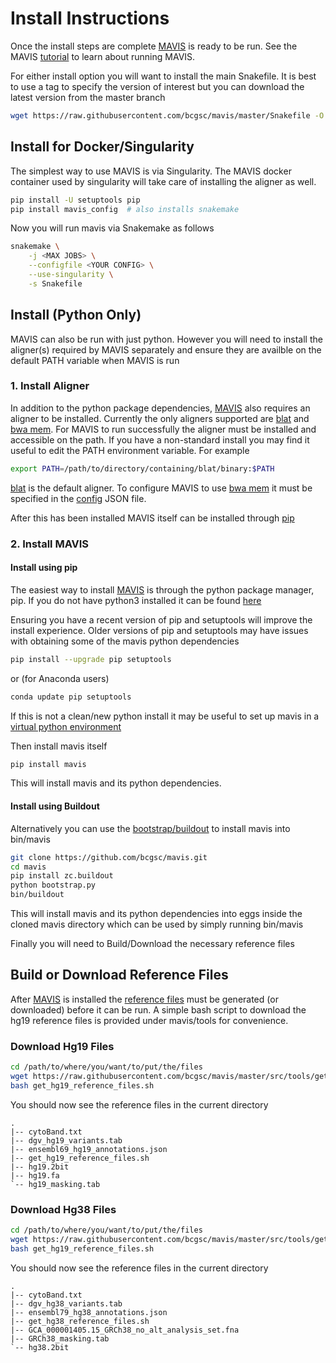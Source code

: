 # Install Instructions

Once the install steps are complete [MAVIS](http://mavis.bcgsc.ca) is ready to be run.
See the MAVIS [tutorial](https://mavis.readthedocs.io/en/latest/tutorials/mini) to learn about running MAVIS.

For either install option you will want to install the main Snakefile. It is best to use a tag to
specify the version of interest but you can download the latest version from the master branch

```bash
wget https://raw.githubusercontent.com/bcgsc/mavis/master/Snakefile -O Snakefile
```

## Install for Docker/Singularity

The simplest way to use MAVIS is via Singularity. The MAVIS docker container used
by singularity will take care of installing the aligner as well.

```bash
pip install -U setuptools pip
pip install mavis_config  # also installs snakemake
```

Now you will run mavis via Snakemake as follows

```bash
snakemake \
    -j <MAX JOBS> \
    --configfile <YOUR CONFIG> \
    --use-singularity \
    -s Snakefile
```

## Install (Python Only)

MAVIS can also be run with just python. However you will need to install the aligner(s) required
by MAVIS separately and ensure they are availble on the default PATH variable when MAVIS is run

### 1. Install Aligner

In addition to the python package dependencies, [MAVIS](http://mavis.bcgsc.ca) also requires an aligner to be installed.
Currently the only aligners supported are [blat](https://mavis.readthedocs.io/en/latest/glossary/#blat) and [bwa mem](https://mavis.readthedocs.io/en/latest/glossary/#bwa).
For MAVIS to run successfully the aligner must be installed and accessible on the path.
If you have a non-standard install you may find it useful to edit the PATH environment variable. For example

``` bash
export PATH=/path/to/directory/containing/blat/binary:$PATH
```

[blat](http://mavis.bcgsc.ca/docs/latest/glossary.html#term-blat) is the default aligner. To configure MAVIS to use [bwa mem](http://mavis.bcgsc.ca/docs/latest/glossary.html#term-bwa) it must be specified
in the [config](https://mavis.readthedocs.io/en/latest/configuration/settings/) JSON file.

After this has been installed MAVIS itself can be installed through [pip](https://pypi.org/project/mavis/)

### 2. Install MAVIS

#### Install using pip

The easiest way to install [MAVIS](http://mavis.bcgsc.ca) is through the python package manager, pip. If you do not have python3 installed it can be found [here](https://www.python.org/downloads)

Ensuring you have a recent version of pip and setuptools will improve the install experience. Older versions of pip and setuptools may have issues with obtaining some of the mavis python dependencies

``` bash
pip install --upgrade pip setuptools
```

or (for Anaconda users)

``` bash
conda update pip setuptools
```

If this is not a clean/new python install it may be useful to set up mavis in a [virtual python environment](https://docs.python.org/3/tutorial/venv.html)

Then install mavis itself

``` bash
pip install mavis
```

This will install mavis and its python dependencies.

#### Install using Buildout

Alternatively you can use the [bootstrap/buildout](http://www.buildout.org/en/latest/) to install mavis into bin/mavis

``` bash
git clone https://github.com/bcgsc/mavis.git
cd mavis
pip install zc.buildout
python bootstrap.py
bin/buildout
```

This will install mavis and its python dependencies into eggs inside the cloned mavis directory which can be used by simply running bin/mavis

Finally you will need to Build/Download the necessary reference files

## Build or Download Reference Files

After [MAVIS](http://mavis.bcgsc.ca) is installed the [reference files](https://mavis.readthedocs.io/en/latest/inputs/reference) must be generated (or downloaded) before it can be run. A simple bash script to download the hg19 reference files is provided under mavis/tools for convenience.

### Download Hg19 Files

``` bash
cd /path/to/where/you/want/to/put/the/files
wget https://raw.githubusercontent.com/bcgsc/mavis/master/src/tools/get_hg19_reference_files.sh
bash get_hg19_reference_files.sh
```

You should now see the reference files in the current directory

```text
.
|-- cytoBand.txt
|-- dgv_hg19_variants.tab
|-- ensembl69_hg19_annotations.json
|-- get_hg19_reference_files.sh
|-- hg19.2bit
|-- hg19.fa
`-- hg19_masking.tab
```

### Download Hg38 Files

``` bash
cd /path/to/where/you/want/to/put/the/files
wget https://raw.githubusercontent.com/bcgsc/mavis/master/src/tools/get_hg38_reference_files.sh
bash get_hg19_reference_files.sh
```

You should now see the reference files in the current directory

```text
.
|-- cytoBand.txt
|-- dgv_hg38_variants.tab
|-- ensembl79_hg38_annotations.json
|-- get_hg38_reference_files.sh
|-- GCA_000001405.15_GRCh38_no_alt_analysis_set.fna
|-- GRCh38_masking.tab
`-- hg38.2bit
```

